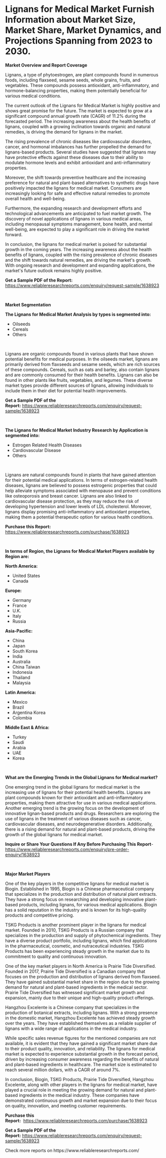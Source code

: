 <p><h1>Lignans for Medical Market Furnish Information about Market Size, Market Share, Market Dynamics, and Projections Spanning from 2023 to 2030.</h1></p><p><strong>Market Overview and Report Coverage</strong></p>
<p><p>Lignans, a type of phytoestrogen, are plant compounds found in numerous foods, including flaxseed, sesame seeds, whole grains, fruits, and vegetables. These compounds possess antioxidant, anti-inflammatory, and hormone-balancing properties, making them potentially beneficial for various medical conditions.</p><p>The current outlook of the Lignans for Medical Market is highly positive and shows great promise for the future. The market is expected to grow at a significant compound annual growth rate (CAGR) of 11.2% during the forecasted period. The increasing awareness about the health benefits of lignans, coupled with a growing inclination towards organic and natural remedies, is driving the demand for lignans in the market.</p><p>The rising prevalence of chronic diseases like cardiovascular disorders, cancer, and hormonal imbalances has further propelled the demand for lignans-based products. Several studies have suggested that lignans may have protective effects against these diseases due to their ability to modulate hormone levels and exhibit antioxidant and anti-inflammatory properties.</p><p>Moreover, the shift towards preventive healthcare and the increasing preference for natural and plant-based alternatives to synthetic drugs have positively impacted the lignans for medical market. Consumers are increasingly looking for safe and effective natural remedies to promote overall health and well-being.</p><p>Furthermore, the expanding research and development efforts and technological advancements are anticipated to fuel market growth. The discovery of novel applications of lignans in various medical areas, including menopausal symptoms management, bone health, and mental well-being, are expected to play a significant role in driving the market forward.</p><p>In conclusion, the lignans for medical market is poised for substantial growth in the coming years. The increasing awareness about the health benefits of lignans, coupled with the rising prevalence of chronic diseases and the shift towards natural remedies, are driving the market's growth. With ongoing research and development and expanding applications, the market's future outlook remains highly positive.</p></p>
<p><strong>Get a Sample PDF of the Report:</strong> <a href="https://www.reliableresearchreports.com/enquiry/request-sample/1638923">https://www.reliableresearchreports.com/enquiry/request-sample/1638923</a></p>
<p>&nbsp;</p>
<p><strong>Market Segmentation</strong></p>
<p><strong>The Lignans for Medical Market Analysis by types is segmented into:</strong></p>
<p><ul><li>Oilseeds</li><li>Cereals</li><li>Others</li></ul></p>
<p>&nbsp;</p>
<p><p>Lignans are organic compounds found in various plants that have shown potential benefits for medical purposes. In the oilseeds market, lignans are primarily derived from flaxseeds and sesame seeds, which are rich sources of these compounds. Cereals, such as oats and barley, also contain lignans and are commonly consumed for their health benefits. Lignans can also be found in other plants like fruits, vegetables, and legumes. These diverse market types provide different sources of lignans, allowing individuals to include them in their diet for potential health improvements.</p></p>
<p><strong>Get a Sample PDF of the Report:</strong>&nbsp;<a href="https://www.reliableresearchreports.com/enquiry/request-sample/1638923">https://www.reliableresearchreports.com/enquiry/request-sample/1638923</a></p>
<p>&nbsp;</p>
<p><strong>The Lignans for Medical Market Industry Research by Application is segmented into:</strong></p>
<p><ul><li>Estrogen Related Health Diseases</li><li>Cardiovascular Disease</li><li>Others</li></ul></p>
<p>&nbsp;</p>
<p><p>Lignans are natural compounds found in plants that have gained attention for their potential medical applications. In terms of estrogen-related health diseases, lignans are believed to possess estrogenic properties that could help alleviate symptoms associated with menopause and prevent conditions like osteoporosis and breast cancer. Lignans are also linked to cardiovascular disease protection, as they may reduce the risk of developing hypertension and lower levels of LDL cholesterol. Moreover, lignans display promising anti-inflammatory and antioxidant properties, making them a potential therapeutic option for various health conditions.</p></p>
<p><strong>Purchase this Report:</strong>&nbsp; <a href="https://www.reliableresearchreports.com/purchase/1638923">https://www.reliableresearchreports.com/purchase/1638923</a></p>
<p>&nbsp;</p>
<p><strong>In terms of Region, the Lignans for Medical Market Players available by Region are:</strong></p>
<p>
    <p> <strong> North America: </strong>
        <ul>
            <li>United States</li>
            <li>Canada</li>
        </ul>
        </p> 
    <p> <strong> Europe: </strong>
        <ul>
            <li>Germany</li>
            <li>France</li>
            <li>U.K.</li>
            <li>Italy</li>
            <li>Russia</li>
        </ul>
        </p> 
    <p> <strong> Asia-Pacific: </strong>
        <ul>
            <li>China</li>
            <li>Japan</li>
            <li>South Korea</li>
            <li>India</li>
            <li>Australia</li>
            <li>China Taiwan</li>
            <li>Indonesia</li>
            <li>Thailand</li>
            <li>Malaysia</li>
        </ul>
        </p> 
    <p> <strong> Latin America: </strong>
        <ul>
            <li>Mexico</li>
            <li>Brazil</li>
            <li>Argentina Korea</li>
            <li>Colombia</li>
        </ul>
        </p> 
    <p> <strong> Middle East & Africa: </strong>
        <ul>
            <li>Turkey</li>
            <li>Saudi</li>
            <li>Arabia</li>
            <li>UAE</li>
            <li>Korea</li>
        </ul>
    </p>
    </p>
<p>&nbsp;</p>
<p><strong>What are the Emerging Trends in the Global Lignans for Medical market?</strong></p>
<p><p>One emerging trend in the global lignans for medical market is the increasing use of lignans for their potential health benefits. Lignans are plant compounds known for their antioxidant and anti-inflammatory properties, making them attractive for use in various medical applications. Another emerging trend is the growing focus on the development of innovative lignan-based products and drugs. Researchers are exploring the use of lignans in the treatment of various diseases such as cancer, cardiovascular diseases, and neurodegenerative disorders. Additionally, there is a rising demand for natural and plant-based products, driving the growth of the global lignans for medical market.</p></p>
<p><strong>Inquire or Share Your Questions If Any Before Purchasing This Report</strong>- <a href="https://www.reliableresearchreports.com/enquiry/pre-order-enquiry/1638923">https://www.reliableresearchreports.com/enquiry/pre-order-enquiry/1638923</a></p>
<p>&nbsp;</p>
<p><strong>Major Market Players</strong></p>
<p><p>One of the key players in the competitive lignans for medical market is Biogin. Established in 1995, Biogin is a Chinese pharmaceutical company that specializes in the production and distribution of natural plant extracts. They have a strong focus on researching and developing innovative plant-based products, including lignans, for various medical applications. Biogin has a solid reputation in the industry and is known for its high-quality products and competitive pricing.</p><p>TSKG Products is another prominent player in the lignans for medical market. Founded in 2010, TSKG Products is a Russian company that specializes in the production and supply of phytochemical ingredients. They have a diverse product portfolio, including lignans, which find applications in the pharmaceutical, cosmetic, and nutraceutical industries. TSKG Products has been experiencing steady growth in the market due to its commitment to quality and continuous innovation.</p><p>One of the key market players in North America is Prairie Tide Diversified. Founded in 2017, Prairie Tide Diversified is a Canadian company that focuses on the production and distribution of lignans derived from flaxseed. They have gained substantial market share in the region due to the growing demand for natural and plant-based ingredients in the medical sector. Prairie Tide Diversified has witnessed significant market growth and expansion, mainly due to their unique and high-quality product offerings.</p><p>Hangzhou Excelente is a Chinese company that specializes in the production of botanical extracts, including lignans. With a strong presence in the domestic market, Hangzhou Excelente has achieved steady growth over the years. They have established themselves as a reliable supplier of lignans with a wide range of applications in the medical industry.</p><p>While specific sales revenue figures for the mentioned companies are not available, it is evident that they have gained a significant market share due to their product quality, innovation, and reliability. The lignans for medical market is expected to experience substantial growth in the forecast period, driven by increasing consumer awareness regarding the benefits of natural and plant-based ingredients in healthcare. The market size is estimated to reach several million dollars, with a CAGR of around 7%.</p><p>In conclusion, Biogin, TSKG Products, Prairie Tide Diversified, Hangzhou Excelente, along with other players in the lignans for medical market, have played a crucial role in meeting the growing demand for natural and plant-based ingredients in the medical industry. These companies have demonstrated continuous growth and market expansion due to their focus on quality, innovation, and meeting customer requirements.</p></p>
<p><strong>Purchase this Report:</strong>&nbsp;&nbsp;<a href="https://www.reliableresearchreports.com/purchase/1638923">https://www.reliableresearchreports.com/purchase/1638923</a></p>
<p></p>
<p><strong>Get a Sample PDF of the Report:</strong>&nbsp;<a href="https://www.reliableresearchreports.com/enquiry/request-sample/1638923">https://www.reliableresearchreports.com/enquiry/request-sample/1638923</a></p>
<p>Check more reports on https://www.reliableresearchreports.com/</p>